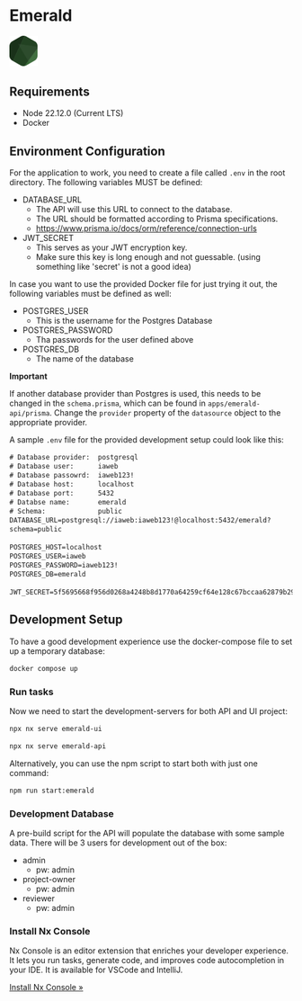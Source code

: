 # Emerald 

<img src="libs/shared/assets/emerald.svg" width="50">

## Requirements

- Node 22.12.0 (Current LTS)
- Docker

## Environment Configuration

For the application to work, you need to create a file called `.env` in the root directory.
The following variables MUST be defined:
- DATABASE_URL 
  - The API will use this URL to connect to the database.
  - The URL should be formatted according to Prisma specifications.
  - https://www.prisma.io/docs/orm/reference/connection-urls
- JWT_SECRET
  - This serves as your JWT encryption key.
  - Make sure this key is long enough and not guessable. (using something like 'secret' is not a good idea)

In case you want to use the provided Docker file for just trying it out, the following variables must be defined as well:
- POSTGRES_USER
  - This is the username for the Postgres Database
- POSTGRES_PASSWORD
  - Tha passwords for the user defined above
- POSTGRES_DB
  - The name of the database

**Important**

If another database provider than Postgres is used, this needs to be changed in the `schema.prisma`, which can be found in `apps/emerald-api/prisma`.
Change the `provider` property of the `datasource` object to the appropriate provider.

A sample `.env` file for the provided development setup could look like this:
``` dotenv
# Database provider:  postgresql
# Database user:      iaweb
# Database passowrd:  iaweb123!
# Database host:      localhost
# Database port:      5432
# Databse name:       emerald
# Schema:             public
DATABASE_URL=postgresql://iaweb:iaweb123!@localhost:5432/emerald?schema=public

POSTGRES_HOST=localhost
POSTGRES_USER=iaweb
POSTGRES_PASSWORD=iaweb123!
POSTGRES_DB=emerald

JWT_SECRET=5f5695668f956d0268a4248b8d1770a64259cf64e128c67bccaa62879b29487d
```


## Development Setup
To have a good development experience use the docker-compose file to set up a temporary database:
```sh
docker compose up
```

### Run tasks

Now we need to start the development-servers for both API and UI project: 
```sh
npx nx serve emerald-ui
```
```sh
npx nx serve emerald-api
```
Alternatively, you can use the npm script to start both with just one command:
```sh
npm run start:emerald
```

### Development Database
A pre-build script for the API will populate the database with some sample data.
There will be 3 users for development out of the box:
- admin
  - pw: admin
- project-owner
  - pw: admin
- reviewer
  - pw: admin

### Install Nx Console

Nx Console is an editor extension that enriches your developer experience. It lets you run tasks, generate code, and improves code autocompletion in your IDE. It is available for VSCode and IntelliJ.

[Install Nx Console &raquo;](https://nx.dev/getting-started/editor-setup?utm_source=nx_project&utm_medium=readme&utm_campaign=nx_projects)
